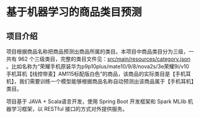 # 基于机器学习的商品类目预测

## 项目介绍

项目根据商品名称把商品预测出商品所属的类目。本项目中商品类目分为三级，一共有 962 个三级类目，完整的类目文件见：[src/main/resources/category.json](src/main/resources/category.json) 。比如名称为“荣耀手机原装华为p9p10plus/mate10/9/8/nova2s/3e荣耀9i/v10手机耳机【线控带麦】AM115标配版白色”的商品，该商品的实际类目是【手机耳机】，我们需要训练一个模型能够根据商品名称自动预测出该商品属于【手机耳机】类目。

项目基于 JAVA + Scala语言开发，使用 Spring Boot 开发框架和 Spark MLlib 机器学习框架，以 RESTful 接口的方式对外提供服务。
